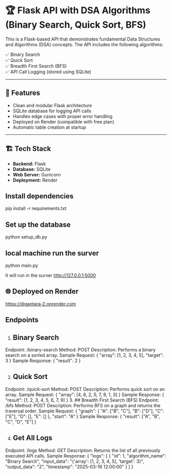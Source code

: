 # 🏆 Flask API with DSA Algorithms (Binary Search, Quick Sort, BFS)

This is a Flask-based API that demonstrates fundamental Data Structures and Algorithms (DSA) concepts. The API includes the following algorithms:

✅ Binary Search  
✅ Quick Sort  
✅ Breadth First Search (BFS)  
✅ API Call Logging (stored using SQLite)  

---

## 🚀 **Features**
- Clean and modular Flask architecture  
- SQLite database for logging API calls  
- Handles edge cases with proper error handling  
- Deployed on Render (compatible with free plan)  
- Automatic table creation at startup  

---

## 🏗️ **Tech Stack**
- **Backend:** Flask  
- **Database:** SQLite  
- **Web Server:** Gunicorn  
- **Deployment:** Render  

## Install dependencies

pip install -r requirements.txt
## Set up the database

python setup_db.py

## local machine run the surver

python main.py

It will run in the surver 
http://127.0.0.1:5000

## 🌐 Deployed on Render

https://digantara-2.onrender.com

## Endpoints
1. ## Binary Search
Endpoint: /binary-search
Method: POST
Description: Performs a binary search on a sorted array.
Sample Request:
{
    "array": [1, 2, 3, 4, 5],
    "target": 3
}
Sample Response:
{
    "result": 2
}

2. ## Quick Sort
Endpoint: /quick-sort
Method: POST
Description: Performs quick sort on an array.
Sample Request:
{
    "array": [4, 6, 2, 5, 7, 9, 1, 3]
}
Sample Response:
{
    "result": [1, 2, 3, 4, 5, 6, 7, 9]
}
3. ## Breadth First Search (BFS)
Endpoint: /bfs
Method: POST
Description: Performs BFS on a graph and returns the traversal order.
Sample Request:
{
    "graph": {
        "A": ["B", "C"],
        "B": ["D"],
        "C": ["E"],
        "D": [],
        "E": []
    },
    "start": "A"
}
Sample Response:
{
    "result": ["A", "B", "C", "D", "E"]
}

4. ## Get All Logs
Endpoint: /logs
Method: GET
Description: Returns the list of all previously executed API calls.
Sample Response:
{
    "logs": [
        {
            "id": 1,
            "algorithm_name": "Binary Search",
            "input_data": "{'array': [1, 2, 3, 4, 5], 'target': 3}",
            "output_data": "2",
            "timestamp": "2025-03-16 12:00:00"
        }
    ]
}
